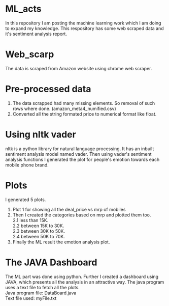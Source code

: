 # ML_acts
In this repository I am posting the machine learning work which I am doing to expand my knowledge.
This respository has some web scraped data and it's sentiment analysis report.
# Web_scarp
The data is scraped from Amazon website using chrome web scraper. 
# Pre-processed data
1. The data scrapped had many missing elements. So removal of such rows where done. (amazon_meta4_numified.csv)
2. Converted all the string formated price to numerical format like float.
# Using nltk vader
nltk is a python library for natural language processing. It has an inbuilt sentiment analysis model named vader.
Then using vader's sentiment analysis functions I generated the plot for people's emotion towards each mobile phone brand.
# Plots
I generated 5 plots.
1. Plot 1 for showing all the deal_price vs mrp of mobiles
2. Then I created the categories based on mrp and plotted them too.<br>
  2.1 less than 15K.<br>
  2.2 between 15K to 30K.<br>
  2.3 between 30K to 50K.<br>
  2.4 between 50K to 70K.<br>
3. Finally the ML result the emotion analysis plot.
# The JAVA Dashboard
The ML part was done using python. Further I created a dashboard using JAVA, which presents all the analysis in an attractive way.
The java program uses a text file to fetch all the plots.<br>
Java program file: DataBoard.java<br>
Text file used: myFile.txt<br>
